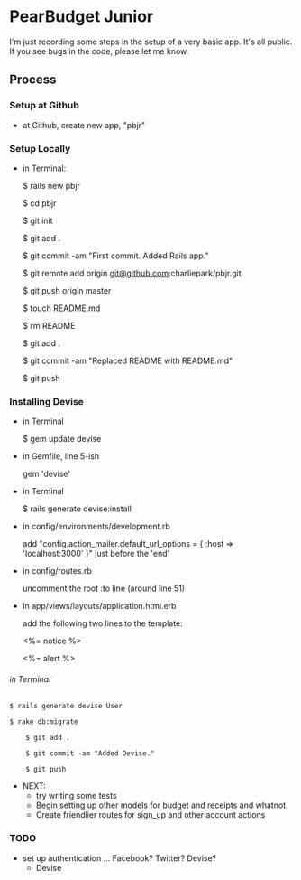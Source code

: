 # PearBudget Junior

I'm just recording some steps in the setup of a very basic app. It's all public. If you see bugs in the code, please let me know.


## Process

### Setup at Github
- at Github, create new app, "pbjr"

### Setup Locally
- in Terminal:

    $ rails new pbjr

    $ cd pbjr

    $ git init

    $ git add .

    $ git commit -am "First commit. Added Rails app."

    $ git remote add origin git@github.com:charliepark/pbjr.git

    $ git push origin master

    $ touch README.md

    $ rm README

    $ git add .

    $ git commit -am "Replaced README with README.md"

    $ git push



### Installing Devise

- in Terminal

    $ gem update devise

- in Gemfile, line 5-ish

    gem 'devise'

- in Terminal

    $ rails generate devise:install

- in config/environments/development.rb

  add "config.action_mailer.default_url_options = { :host => 'localhost:3000' }" just before the 'end'

- in config/routes.rb

	uncomment the root :to line (around line 51)

- in app/views/layouts/application.html.erb

  add the following two lines to the template:
	  <p class="notice"><%= notice %></p>
	  <p class="alert"><%= alert %></p>

###### in Terminal

    $ rails generate devise User

    $ rake db:migrate

		$ git add .
		
		$ git commit -am "Added Devise."
		
		$ git push



- NEXT:
	- try writing some tests
	-	Begin setting up other models for budget and receipts and whatnot.
	-	Create friendlier routes for sign_up and other account actions




### TODO

- set up authentication ... Facebook? Twitter? Devise?
  - Devise
